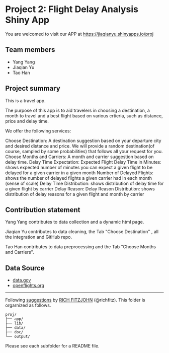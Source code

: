 # Project 2: Flight Delay Analysis Shiny App

You are welcomed to visit our APP at https://jiaqianyu.shinyapps.io/proj

## Team members
- Yang Yang
- Jiaqian Yu
- Tao Han

## Project summary
This is a travel app.

The purpose of this app is to aid travelers in choosing a destination, a month to travel and a best flight based on various crtieria, such as distance, price and delay time.

We offer the following services:

Choose Destination: A destination suggestion based on your departure city and desired distance and price.
We will provide a random destination(of course, sampled by some probabilities) that follows all your request for you.
Choose Months and Carriers: A month and carrier suggestion based on delay time.
Delay Time Expectation:
Expected Flight Delay Time in Minutes: shows expected number of minutes you can expect a given flight to be delayed for a given carrier in a given month
Number of Delayed Flights: shows the number of delayed flights a given carrier had in each month (sense of scale)
Delay Time Distribution: shows distribution of delay time for a given flight by carrier
Delay Reason:
Delay Reason Distribution: shows distribution of delay reasons for a given flight and month by carrier

## Contribution statement

Yang Yang contributes to data collection and a dynamic html page.

Jiaqian Yu contributes to data cleaning, the Tab "Choose Destination" , all the integration and GitHub repo.

Tao Han contributes to data preprocessing and the Tab "Choose Months and Carriers".



## Data Source
+ [data.gov](https://www.transtats.bts.gov/DL_SelectFields.asp?Table_ID=236&DB_Short_Name=On-Time)
+ [openflights.org](https:/openflights.org/data.html)


------------------------------------------------------------------------
Following [suggestions](http://nicercode.github.io/blog/2013-04-05-projects/) by [RICH FITZJOHN](http://nicercode.github.io/about/#Team) (@richfitz). This folder is orgarnized as follows.

```
proj/
├── app/
├── lib/
├── data/
├── doc/
└── output/
```

Please see each subfolder for a README file.

